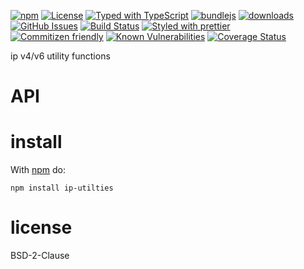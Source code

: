 [![npm](https://img.shields.io/npm/v/ip-utilties.svg)](https://www.npmjs.com/package/ip-utilties)
[![License](https://img.shields.io/badge/License-0BSD-blue.svg)](https://spdx.org/licenses/0BSD.html)
[![Typed with TypeScript](https://flat.badgen.net/badge/icon/Typed?icon=typescript\&label\&labelColor=blue\&color=555555)](https://typescriptlang.org)
[![bundlejs](https://deno.bundlejs.com/?q=ip-utilties\&badge=detailed)](https://bundlejs.com/?q=ip-utilties)
[![downloads](http://img.shields.io/npm/dm/ip-utilties.svg?style=flat-square)](https://npmjs.org/package/ip-utilties)
[![GitHub Issues](https://img.shields.io/github/issues/arlac77/ip-utilties.svg?style=flat-square)](https://github.com/arlac77/ip-utilties/issues)
[![Build Status](https://img.shields.io/endpoint.svg?url=https%3A%2F%2Factions-badge.atrox.dev%2Farlac77%2Fip-utilties%2Fbadge\&style=flat)](https://actions-badge.atrox.dev/arlac77/ip-utilties/goto)
[![Styled with prettier](https://img.shields.io/badge/styled_with-prettier-ff69b4.svg)](https://github.com/prettier/prettier)
[![Commitizen friendly](https://img.shields.io/badge/commitizen-friendly-brightgreen.svg)](http://commitizen.github.io/cz-cli/)
[![Known Vulnerabilities](https://snyk.io/test/github/arlac77/ip-utilties/badge.svg)](https://snyk.io/test/github/arlac77/ip-utilties)
[![Coverage Status](https://coveralls.io/repos/arlac77/ip-utilties/badge.svg)](https://coveralls.io/github/arlac77/ip-utilties)

ip v4/v6 utility functions

# API

# install

With [npm](http://npmjs.org) do:

```shell
npm install ip-utilties
```

# license

BSD-2-Clause
